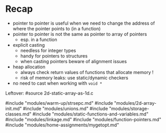 # Recap

- pointer to pointer is useful when we need to change the address
  of where the pointer points to (in a function)
- pointer to pointer is not the same as pointer to array of pointers
  - esp. in a function
- explicit casting
  - needless for integer types
  - handy for pointers to structures
  - when casting pointers beware of alignment issues
- heap allocation
  - always check return values of functions that allocate memory !
  - risk of memory leaks: use static/dynamic checkers
- no need to cast when working with `void *`

Leftover:
#source 2d-static-array-as-1d.c

#include "modules/warm-up/strsepc.md"
#include "modules/2d-array-init.md"
#include "modules/unions.md"
#include "modules/storage-classes.md"
#include "modules/static-functions-and-variables.md"
#include "modules/linkage.md"
#include "modules/function-pointers.md"
#include "modules/home-assignments/mygetopt.md"
